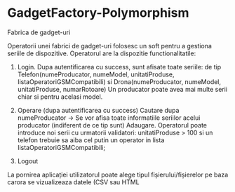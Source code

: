 # GadgetFactory-Polymorphism

Fabrica de gadget-uri

Operatorii unei fabrici de gadget-uri folosesc un soft pentru a gestiona seriile de dispozitive.
Operatorul are la dispozitie functionalitatile:

   1. Login. Dupa autentificarea cu success, sunt afisate toate seriile:
de tip Telefon(numeProducator, numeModel, unitatiProduse, listaOperatoriGSMCompatibili) si Drona(numeProducator, numeModel, unitatiProduse, numarRotoare)
Un producator poate avea mai multe serii chiar si pentru acelasi model.

  2. Operare (dupa autentificarea cu success)
           Cautare dupa numeProducator -> Se vor afisa toate informatiile seriilor acelui producator (indiferent de ce tip sunt)
           Adaugare. Operatorul poate introduce noi serii cu urmatorii validatori: unitatiProduse > 100 si un telefon trebuie sa aiba cel putin un operator in lista listaOperatoriGSMCompatibili;

   3. Logout
   
La pornirea aplicației utilizatorul poate alege tipul fișierului/fișierelor pe baza carora se vizualizeaza datele (CSV sau HTML
